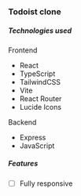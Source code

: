 ### Todoist clone

##### Technologies used

Frontend

- React
- TypeScript
- TailwindCSS
- Vite
- React Router
- Lucide Icons

Backend 
- Express
- JavaScript

#####  Features
- [ ] Fully responsive